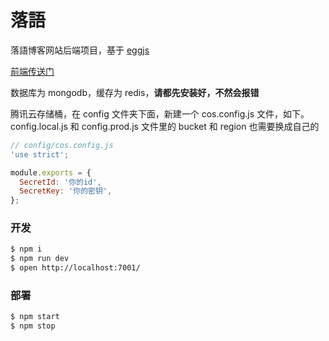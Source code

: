# 落語

落語博客网站后端项目，基于 [eggjs][egg]

[前端传送门][rakugo-web-site]

数据库为 mongodb，缓存为 redis，**请都先安装好，不然会报错**

腾讯云存储桶，在 config 文件夹下面，新建一个 cos.config.js 文件，如下。config.local.js 和 config.prod.js 文件里的 bucket 和 region 也需要换成自己的

```js
// config/cos.config.js
'use strict';

module.exports = {
  SecretId: '你的id',
  SecretKey: '你的密钥',
};
```

### 开发

```bash
$ npm i
$ npm run dev
$ open http://localhost:7001/
```

### 部署

```bash
$ npm start
$ npm stop
```

[egg]: https://eggjs.org
[rakugo-web-site]: https://github.com/Koyamane/rakugo-web-site
